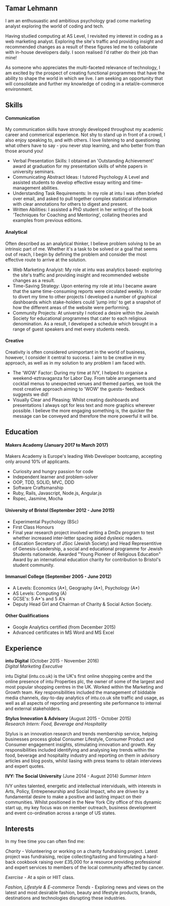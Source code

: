 ## Tamar Lehmann

I am an enthusuastic and ambitious psychology grad come marketing analyst exploring the world of coding and tech. 

Having studied computing at AS Level, I revisited my interest in coding as a web marketing analyst. Exploring the site's traffic and providing insight and recommended changes as a result of these figures led me to collaborate with in-house developers daily. I soon realised I'd rather do their job than mine!

As someone who appreciates the multi-faceted relevance of technology, I am excited by the prospect of creating functional programmes that have the ability to shape the world in which we live. I am seeking an opportunity that will consolidate and further my knowledge of coding in a retail/e-commerce environment.

## Skills

#### Communication
My communication skills have strongly developed throughout my academic career and commerical experience. Not shy to stand up in front of a crowd, I also enjoy speaking to, and with others. I love listening to and questioning what others have to say - you never stop learning, and who better from than those around you! 

- Verbal Presentation Skills: I obtained an 'Outstanding Achievement' award at graduation for my presentation skills of white papers in university seminars.
- Communicating Abstract Ideas: I tutored Psychology A Level and assisted students to develop effective essay writing and time-management abilities.  
- Understanding Task Requirements: In my role at intu I was often briefed over email, and asked to pull together complex statistical information with clear annotations for others to digest and present.
- Written Abilities: I assisted a PhD student in her writing of the book 'Techniques for Coaching and Mentoring', collating theories and examples from previous editions.

#### Analytical
Often described as an analytical thinker, I believe problem solving to be an intrinsic part of me. Whether it's a task to be solved or a goal that seems out of reach, I begin by defining the problem and consider the most effective route to arrive at the solution.

- Web Marketing Analyist: My role at intu was analytics based- exploring the site's traffic and providing insight and recommended website changes as a result.
- Time-Saving Strategy: Upon entering my role at intu I became aware that the same time-consuming reports were circulated weekly. In order to divert my time to other projects I developed a number of graphical dashboards which stake-holders could 'jump into' to get a snapshot of how the different areas of the website were performing.  
- Community Projects: At university I noticed a desire within the Jewish Society for educational programmes that cater to each religious denomination. As a result, I developed a schedule which brought in a range of guest speakers and met every students needs.

#### Creative
Creativity is often considered unimportant in the world of business, however, I consider it central to success. I aim to be creative in my approach, as well as in my solution to any problem I am faced with.

- The 'WOW' Factor: During my time at IVY, I helped to organise a weekend-eztravaganza for Labor Day. From table arrangements and cocktail menus to unexpected venues and themed parties, we took the most creative approach aiming to 'WOW' the guests- feedback suggests we did!
- Visually Clear and Pleasing: Whilst creating dashboards and presentations I always opt for less text and more graphics wherever possible. I believe the more engaging something is, the quicker the message can be conveyed and therefore the more powerful it will be.

## Education

#### Makers Academy (January 2017 to March 2017)
Makers Academy is Europe's leading Web Developer bootcamp, accepting only around 10% of applicants. 

- Curiosity and hungry passion for code
- Independent learner and problem-solver
- OOP, TDD, SOLID, MVC, DDD
- Software Craftsmanship
- Ruby, Rails, Javascript, Node.js, Angular.js
- Rspec, Jasmine, Mocha

#### University of Bristol (September 2012 - June 2015)

- Experimental Psychology (BSc)
- First Class Honours
- Final year research project involved writing a DmDx program to test whether increased inter-letter spacing aided dyslexic readers.
- Education Secretary of JSoc (Jewish Society) and Head Representitive of Genesis-Leadership, a social and educational programme for Jewish Students nationwide. Awarded "Young Pioneer of Religious Education" Award by an international education charity for contribution to Bristol's student community.

#### Immanuel College (September 2005 - June 2012)

- A Levels: Economics (A\*), Geography (A\*), Psychology (A\*)
- AS Levels: Computing (A)
- GCSE's: 5 A\*'s and 5 A's
- Deputy Head Girl and Chairman of Charity & Social Action Society.

#### Other Qualifications

- Google Analytics certified (from December 2015)
- Advanced certificates in MS Word and MS Excel

## Experience

**intu Digital** (October 2015 - November 2016)    
*Digital Marketing Executive*

intu Digital (intu.co.uk) is the UK's first online shopping centre and the online presence of intu Properties plc, the owner of some of the largest and most popular shopping centres in the UK. 
Worked within the Marketing and Growth team. Key responsibilities included the management of biddable media channels, day-to-day analytics of intu.co.uk site traffic and usage, as well as all aspects of reporting and presenting site performance to internal and external stakeholders. 

**Stylus Innovation & Advisory** (August 2015 - October 2015)   
*Research Intern: Food, Beverage and Hospitality*  

Stylus is an innovation research and trends membership service, helping businesses process global Consumer Lifestyle, Consumer Product and Consumer engagement insights, stimulating innovation and growth. 
Key responsibilities included identifying and analysing key trends within the food, beverage and hospitality industry and reporting on them in advisory articles and blog posts, whilst liasing with press teams to obtain interviews and expert quotes. 

**IVY: The Social University** (June 2014 - August 2014)
*Summer Intern*

IVY unites talented, energetic and intellectual interviduals, with interests in Arts, Policy, Entrepeneurship and Social Impact, who are driven by a fundamental desire to make a positive and lasting impact on their communities. 
Whilst positioned in the New York City office of this dynamic start up, my key focus was on member outreach, business development and event co-ordination across a range of US states.

## Interests
In my free time you can often find me:

*Charity* - Volunteering or working on a charity fundraising project. Latest project was fundraising, recipe collecting/tasting and formulating a hard-back cookbook raising over £35,000 for a resource providing professional and expert services to members of the local community affected by cancer.

*Exercise* - At a spin or HIIT class. 

*Fashion, Lifestyle & E-commerce Trends* - Exploring news and views on the latest and most desirable fashion, beauty and lifestyle products, brands, destinations and technologies disrupting these industries.
